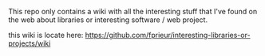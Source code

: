 This repo only contains a wiki with all the interesting stuff that I've found on the web about libraries or interesting software / web project.

this wiki is locate here: https://github.com/fprieur/interesting-libraries-or-projects/wiki
